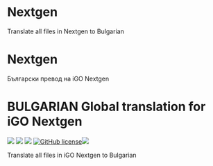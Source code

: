 # Nextgen
Translate all files in Nextgen to Bulgarian


# Nextgen
Български превод на iGO Nextgen

# BULGARIAN Global translation for iGO Nextgen
<a href="https://dle-news.com/release/36-datalife-engine-v132-final-release.html" target="_blank"><img src="https://iiGo%20Nextgen%20Bulgaria-green.svg"></a> <a href="https://dle-bg.pro/" target="_blank"><img src="https://img.shields.io/badge/dle-bg-red.svg"></a> <a href="https://github.com/CrasHandBurN/DataLifeEngine-BULGARIAN-Global/commits/master" target="_blank"><img src="https://img.shields.io/github/last-commit/CrasHandBurN/DataLifeEngine-BULGARIAN-Global.svg"></a> <a href="https://github.com/CrasHandBurN/DataLifeEngine-BULGARIAN-Global/blob/master/LICENSE" target="_blank"><img alt="GitHub license" src="https://img.shields.io/github/license/CrasHandBurN/DataLifeEngine-BULGARIAN-Global?label=DLE-BG&logo=DLE-BG&style=social"></a><img src="https://img.shields.io/github/downloads/CrasHandBurN/DataLifeEngine-BULGARIAN-Global/total?style=social">


Translate all files in iGO Nextgen to Bulgarian
